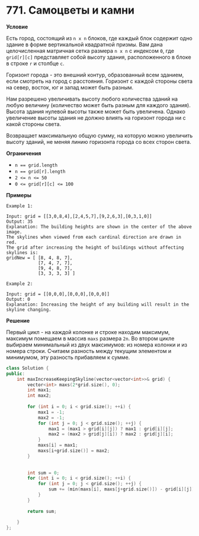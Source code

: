 # 771. Самоцветы и камни

**Условие**

Есть город, состоящий из `n x n` блоков, где каждый блок содержит одно здание в форме вертикальной квадратной призмы. Вам дана целочисленная матричная сетка размера `n x n` с индексом `0`, где `grid[r][c]` представляет собой высоту здания, расположенного в блоке в строке `r` и столбце `c`.

Горизонт города - это внешний контур, образованный всем зданием, если смотреть на город с расстояния. Горизонт с каждой стороны света на север, восток, юг и запад может быть разным.

Нам разрешено увеличивать высоту любого количества зданий на любую величину (количество может быть разным для каждого здания). Высота здания нулевой высоты также может быть увеличена. Однако увеличение высоты здания не должно влиять на горизонт города ни с какой стороны света.

Возвращает максимальную общую сумму, на которую можно увеличить высоту зданий, не меняя линию горизонта города со всех сторон света.

**Ограничения**
- `n == grid.length`
- `n == grid[r].length`
- `2 <= n <= 50`
- `0 <= grid[r][c] <= 100`


**Примеры**
```
Example 1:

Input: grid = [[3,0,8,4],[2,4,5,7],[9,2,6,3],[0,3,1,0]]
Output: 35
Explanation: The building heights are shown in the center of the above image.
The skylines when viewed from each cardinal direction are drawn in red.
The grid after increasing the height of buildings without affecting skylines is:
gridNew = [ [8, 4, 8, 7],
            [7, 4, 7, 7],
            [9, 4, 8, 7],
            [3, 3, 3, 3] ]

Example 2:

Input: grid = [[0,0,0],[0,0,0],[0,0,0]]
Output: 0
Explanation: Increasing the height of any building will result in the skyline changing.
```


**Решение**

Первый цикл - на каждой колонке и строке находим максимум, максимум помещаем в массив `maxs` размера `2n`. 
Во втором цикле выбираем минимальный из двух максимумов: из номера колонки и из номера строки. Считаем разность между текущим элементом и минимумом, эту разность прибавляем к сумме.

```C++
class Solution {
public:
    int maxIncreaseKeepingSkyline(vector<vector<int>>& grid) {
        vector<int> maxs(2*grid.size(), 0);
        int max1;
        int max2;
        
        for (int i = 0; i < grid.size(); ++i) {
            max1 = -1;
            max2 = -1;
            for (int j = 0; j < grid.size(); ++j) {
                max1 = (max1 > grid[i][j]) ? max1 : grid[i][j];
                max2 = (max2 > grid[j][i]) ? max2 : grid[j][i]; 
            }
            maxs[i] = max1;
            maxs[i+grid.size()] = max2;
        }
        
        
        int sum = 0;
        for (int i = 0; i < grid.size(); ++i) {
            for (int j = 0; j < grid.size(); ++j) {
                sum += (min(maxs[i], maxs[j+grid.size()]) - grid[i][j]); 
            }
        }
        
        return sum;
            
    }
};
```





 


 



